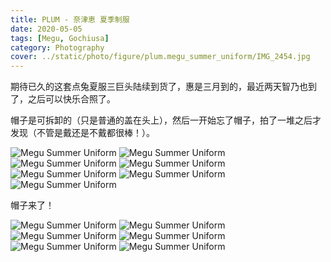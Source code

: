 ```yaml
---
title: PLUM - 奈津恵 夏季制服
date: 2020-05-05
tags: [Megu, Gochiusa]
category: Photography
cover: ../static/photo/figure/plum.megu_summer_uniform/IMG_2454.jpg
---
```


期待已久的这套点兔夏服三巨头陆续到货了，惠是三月到的，最近两天智乃也到了，之后可以快乐合照了。

帽子是可拆卸的（只是普通的盖在头上），然后一开始忘了帽子，拍了一堆之后才发现（不管是戴还是不戴都很棒！）。

![Megu Summer Uniform](../static/photo/figure/plum.megu_summer_uniform/IMG_2388_02.jpg)
![Megu Summer Uniform](../static/photo/figure/plum.megu_summer_uniform/IMG_2389.jpg)
![Megu Summer Uniform](../static/photo/figure/plum.megu_summer_uniform/IMG_2394.jpg)
![Megu Summer Uniform](../static/photo/figure/plum.megu_summer_uniform/IMG_2401_01.jpg)
![Megu Summer Uniform](../static/photo/figure/plum.megu_summer_uniform/IMG_2408.jpg)
![Megu Summer Uniform](../static/photo/figure/plum.megu_summer_uniform/IMG_2437.jpg)
![Megu Summer Uniform](../static/photo/figure/plum.megu_summer_uniform/IMG_2440.jpg)

帽子来了！

![Megu Summer Uniform](../static/photo/figure/plum.megu_summer_uniform/IMG_2454.jpg)
![Megu Summer Uniform](../static/photo/figure/plum.megu_summer_uniform/IMG_2456_01.jpg)
![Megu Summer Uniform](../static/photo/figure/plum.megu_summer_uniform/IMG_2484.jpg)
![Megu Summer Uniform](../static/photo/figure/plum.megu_summer_uniform/IMG_2493.jpg)
![Megu Summer Uniform](../static/photo/figure/plum.megu_summer_uniform/IMG_2458.jpg)
![Megu Summer Uniform](../static/photo/figure/plum.megu_summer_uniform/IMG_2458_01.jpg)
